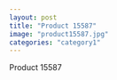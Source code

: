 ```yaml
---
layout: post
title: "Product 15587"
image: "product15587.jpg"
categories: "category1"
---
```

Product 15587
